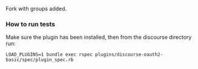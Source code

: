 Fork with groups added.

### How to run tests

Make sure the plugin has been installed, then from the discourse directory run:

    LOAD_PLUGINS=1 bundle exec rspec plugins/discourse-oauth2-basic/spec/plugin_spec.rb
